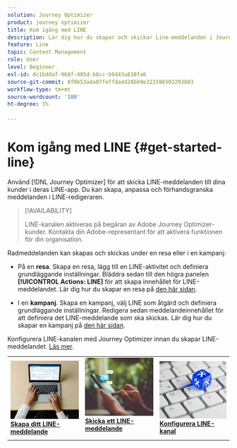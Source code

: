 ```yaml
---
solution: Journey Optimizer
product: journey optimizer
title: Kom igång med LINE
description: Lär dig hur du skapar och skickar Line-meddelanden i Journey Optimizer
feature: Line
topic: Content Management
role: User
level: Beginner
exl-id: dc1bddaf-968f-405d-b8cc-b9443a838fa6
source-git-commit: 8f0b53a4a07feffda4d28bb9e321596503293b03
workflow-type: tm+mt
source-wordcount: '180'
ht-degree: 1%

---
```


# Kom igång med LINE {#get-started-line}

Använd [!DNL Journey Optimizer] för att skicka LINE-meddelanden till dina kunder i deras LINE-app. Du kan skapa, anpassa och förhandsgranska meddelanden i LINE-redigeraren.

>[!AVAILABILITY]
>
>LINE-kanalen aktiveras på begäran av Adobe Journey Optimizer-kunder. Kontakta din Adobe-representant för att aktivera funktionen för din organisation.

Radmeddelanden kan skapas och skickas under en resa eller i en kampanj:

* På en **resa**. Skapa en resa, lägg till en LINE-aktivitet och definiera grundläggande inställningar. Bläddra sedan till den högra panelen **[!UICONTROL Actions: LINE]** för att skapa innehållet för LINE-meddelandet. Lär dig hur du skapar en resa på [den här sidan](../building-journeys/journey-gs.md).

* I en **kampanj**. Skapa en kampanj, välj LINE som åtgärd och definiera grundläggande inställningar. Redigera sedan meddelandeinnehållet för att definiera det LINE-meddelande som ska skickas. Lär dig hur du skapar en kampanj på [den här sidan](../campaigns/create-campaign.md#configure).

Konfigurera LINE-kanalen med Journey Optimizer innan du skapar LINE-meddelandet. [Läs mer](line-configuration.md).

<table style="table-layout:fixed"><tr style="border: 0;">
<td>
<a href="create-line.md">
<img alt="Lead" src="../assets/do-not-localize/sms-create.jpeg">
</a>
<div><a href="create-line.md"><strong>Skapa ditt LINE-meddelande</strong>
</div>
</td>
<td>
<a href="send-line.md">
<img alt="Sällan" src="../assets/do-not-localize/sms-sending.jpg">
</a>
<div>
<a href="send-line.md"><strong>Skicka ett LINE-meddelande</strong></a>
</div>
<p></td>
<td>
<a href="line-configuration.md">
<img alt="Sällan" src="../assets/do-not-localize/inapp-config.jpg">
<div>
<a href="line-configuration.md"><strong>Konfigurera LINE-kanal</strong>
</a>
</div>
</td>
</tr></table>
